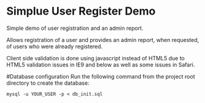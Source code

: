 # Simplue User Register Demo
Simple demo of user registration and an admin report.

Allows registration of a user and provides an admin report, when requested, of users who were already registered.

Client side validation is done using javascript instead of HTML5 due to HTML5 validation issues in IE9 and below as well as some issues in Safari.

#Database configuration
Run the following command from the project root directory to create the database:
    
    mysql -u YOUR_USER -p < db_init.sql

